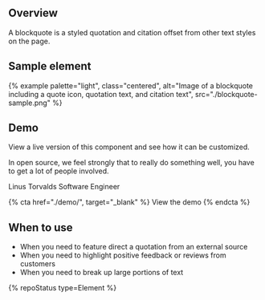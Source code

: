 ## Overview
A blockquote is a styled quotation and citation offset from other text styles on the page.

## Sample element

{% example palette="light",
           class="centered",
           alt="Image of a blockquote including a quote icon, quotation text, and citation text",
           src="./blockquote-sample.png" %}

## Demo
  View a live version of this component and see how it can be customized.

  <rh-blockquote>
    <p>In open source, we feel strongly that to really do something well, you have to get a lot of people involved.</p>
    <span slot="author">Linus Torvalds</span>
    <span slot="title">Software Engineer</span>
  </rh-blockquote>

  {% cta href="./demo/", target="_blank" %}
    View the demo
  {% endcta %}
  
## When to use

- When you need to feature direct a quotation from an external source
- When you need to highlight positive feedback or reviews from customers
- When you need to break up large portions of text

{% repoStatus type=Element %}

